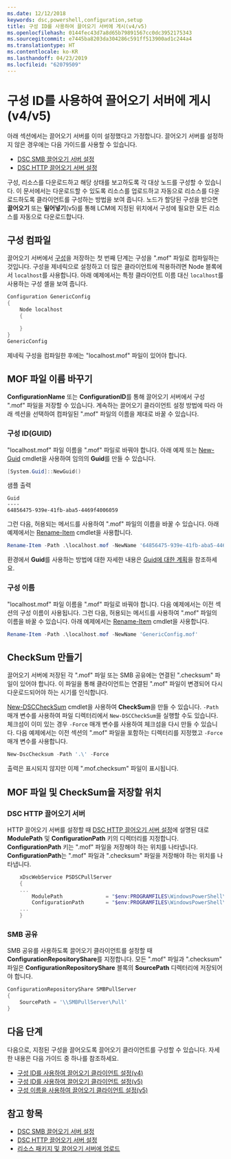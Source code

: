 ```yaml
---
ms.date: 12/12/2018
keywords: dsc,powershell,configuration,setup
title: 구성 ID를 사용하여 끌어오기 서버에 게시(v4/v5)
ms.openlocfilehash: 0144fec43d7a8d65b79891567cc0dc3952175343
ms.sourcegitcommit: e7445ba8203da304286c591ff513900ad1c244a4
ms.translationtype: HT
ms.contentlocale: ko-KR
ms.lasthandoff: 04/23/2019
ms.locfileid: "62079509"
---
```

# <a name="publish-to-a-pull-server-using-configuration-ids-v4v5"></a>구성 ID를 사용하여 끌어오기 서버에 게시(v4/v5)

아래 섹션에서는 끌어오기 서버를 이미 설정했다고 가정합니다. 끌어오기 서버를 설정하지 않은 경우에는 다음 가이드를 사용할 수 있습니다.

- [DSC SMB 끌어오기 서버 설정](pullServerSmb.md)
- [DSC HTTP 끌어오기 서버 설정](pullServer.md)

구성, 리소스를 다운로드하고 해당 상태를 보고하도록 각 대상 노드를 구성할 수 있습니다. 이 문서에서는 다운로드할 수 있도록 리소스를 업로드하고 자동으로 리소스를 다운로드하도록 클라이언트를 구성하는 방법을 보여 줍니다. 노드가 할당된 구성을 받으면 **끌어오기** 또는 **밀어넣기**(v5)를 통해 LCM에 지정된 위치에서 구성에 필요한 모든 리소스를 자동으로 다운로드합니다.

## <a name="compile-configurations"></a>구성 컴파일

끌어오기 서버에서 [구성](../configurations/configurations.md)을 저장하는 첫 번째 단계는 구성을 ".mof" 파일로 컴파일하는 것입니다. 구성을 제네릭으로 설정하고 더 많은 클라이언트에 적용하려면 Node 블록에서 `localhost`를 사용합니다. 아래 예제에서는 특정 클라이언트 이름 대신 `localhost`를 사용하는 구성 셸을 보여 줍니다.

```powershell
Configuration GenericConfig
{
    Node localhost
    {

    }
}
GenericConfig
```

제네릭 구성을 컴파일한 후에는 "localhost.mof" 파일이 있어야 합니다.

## <a name="renaming-the-mof-file"></a>MOF 파일 이름 바꾸기

**ConfigurationName** 또는 **ConfigurationID**를 통해 끌어오기 서버에서 구성 ".mof" 파일을 저장할 수 있습니다. 계속하는 끌어오기 클라이언트 설정 방법에 따라 아래 섹션을 선택하여 컴파일된 ".mof" 파일의 이름을 제대로 바꿀 수 있습니다.

### <a name="configuration-ids-guid"></a>구성 ID(GUID)

"localhost.mof" 파일 이름을 "<GUID>.mof" 파일로 바꿔야 합니다. 아래 예제 또는 [New-Guid](/powershell/module/microsoft.powershell.utility/new-guid) cmdlet을 사용하여 임의의 **Guid**를 만들 수 있습니다.

```powershell
[System.Guid]::NewGuid()
```

샘플 출력

```output
Guid
----
64856475-939e-41fb-aba5-4469f4006059
```

그런 다음, 허용되는 메서드를 사용하여 ".mof" 파일의 이름을 바꿀 수 있습니다. 아래 예제에서는 [Rename-Item](/powershell/module/microsoft.powershell.management/rename-item) cmdlet을 사용합니다.

```powershell
Rename-Item -Path .\localhost.mof -NewName '64856475-939e-41fb-aba5-4469f4006059.mof'
```

환경에서 **Guid**를 사용하는 방법에 대한 자세한 내용은 [Guid에 대한 계획](/powershell/dsc/secureserver#guids)을 참조하세요.

### <a name="configuration-names"></a>구성 이름

"localhost.mof" 파일 이름을 "<Configuration Name>.mof" 파일로 바꿔야 합니다. 다음 예제에서는 이전 섹션의 구성 이름이 사용됩니다. 그런 다음, 허용되는 메서드를 사용하여 ".mof" 파일의 이름을 바꿀 수 있습니다. 아래 예제에서는 [Rename-Item](/powershell/module/microsoft.powershell.management/rename-item) cmdlet을 사용합니다.

```powershell
Rename-Item -Path .\localhost.mof -NewName 'GenericConfig.mof'
```

## <a name="create-the-checksum"></a>CheckSum 만들기

끌어오기 서버에 저장된 각 ".mof" 파일 또는 SMB 공유에는 연결된 ".checksum" 파일이 있어야 합니다. 이 파일을 통해 클라이언트는 연결된 ".mof" 파일이 변경되어 다시 다운로드되어야 하는 시기를 인식합니다.

[New-DSCCheckSum](/powershell/module/psdesiredstateconfiguration/new-dscchecksum) cmdlet을 사용하여 **CheckSum**을 만들 수 있습니다. `-Path` 매개 변수를 사용하여 파일 디렉터리에서 `New-DSCCheckSum`을 실행할 수도 있습니다. 체크섬이 이미 있는 경우 `-Force` 매개 변수를 사용하여 체크섬을 다시 만들 수 있습니다. 다음 예제에서는 이전 섹션의 ".mof" 파일을 포함하는 디렉터리를 지정했고 `-Force` 매개 변수를 사용합니다.

```powershell
New-DscChecksum -Path '.\' -Force
```

출력은 표시되지 않지만 이제 "<GUID or Configuration Name>.mof.checksum" 파일이 표시됩니다.

## <a name="where-to-store-mof-files-and-checksums"></a>MOF 파일 및 CheckSum을 저장할 위치

### <a name="on-a-dsc-http-pull-server"></a>DSC HTTP 끌어오기 서버

HTTP 끌어오기 서버를 설정할 때 [DSC HTTP 끌어오기 서버 설정](pullServer.md)에 설명된 대로 **ModulePath** 및 **ConfigurationPath** 키의 디렉터리를 지정합니다. **ConfigurationPath** 키는 ".mof" 파일을 저장해야 하는 위치를 나타냅니다. **ConfigurationPath**는 ".mof" 파일과 ".checksum" 파일을 저장해야 하는 위치를 나타냅니다.

```powershell
    xDscWebService PSDSCPullServer
    {
    ...
        ModulePath              = "$env:PROGRAMFILES\WindowsPowerShell\DscService\Modules"
        ConfigurationPath       = "$env:PROGRAMFILES\WindowsPowerShell\DscService\Configuration"
    ...
    }

```

### <a name="on-an-smb-share"></a>SMB 공유

SMB 공유를 사용하도록 끌어오기 클라이언트를 설정할 때 **ConfigurationRepositoryShare**를 지정합니다. 모든 ".mof" 파일과 ".checksum" 파일은 **ConfigurationRepositoryShare** 블록의 **SourcePath** 디렉터리에 저장되어야 합니다.

```powershell
ConfigurationRepositoryShare SMBPullServer
{
    SourcePath = '\\SMBPullServer\Pull'
}
```

## <a name="next-steps"></a>다음 단계

다음으로, 지정된 구성을 끌어오도록 끌어오기 클라이언트를 구성할 수 있습니다. 자세한 내용은 다음 가이드 중 하나를 참조하세요.

- [구성 ID를 사용하여 끌어오기 클라이언트 설정(v4)](pullClientConfigId4.md)
- [구성 ID를 사용하여 끌어오기 클라이언트 설정(v5)](pullClientConfigId.md)
- [구성 이름을 사용하여 끌어오기 클라이언트 설정(v5)](pullClientConfigNames.md)

## <a name="see-also"></a>참고 항목

- [DSC SMB 끌어오기 서버 설정](pullServerSmb.md)
- [DSC HTTP 끌어오기 서버 설정](pullServer.md)
- [리소스 패키지 및 끌어오기 서버에 업로드](package-upload-resources.md)
